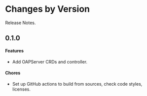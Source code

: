 Changes by Version
==================
Release Notes.

0.1.0
------------------

#### Features
- Add OAPServer CRDs and controller.

#### Chores
- Set up GitHub actions to build from sources, check code styles, licenses.
